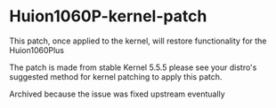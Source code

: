 # Huion1060P-kernel-patch
This patch, once applied to the kernel, will restore functionality for the Huion1060Plus

The patch is made from stable Kernel 5.5.5 please see your distro's suggested method for kernel patching to apply this patch.

Archived because the issue was fixed upstream eventually

